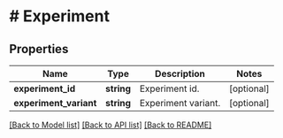 # # Experiment

## Properties

Name | Type | Description | Notes
------------ | ------------- | ------------- | -------------
**experiment_id** | **string** | Experiment id. | [optional]
**experiment_variant** | **string** | Experiment variant. | [optional]

[[Back to Model list]](../../README.md#models) [[Back to API list]](../../README.md#endpoints) [[Back to README]](../../README.md)

